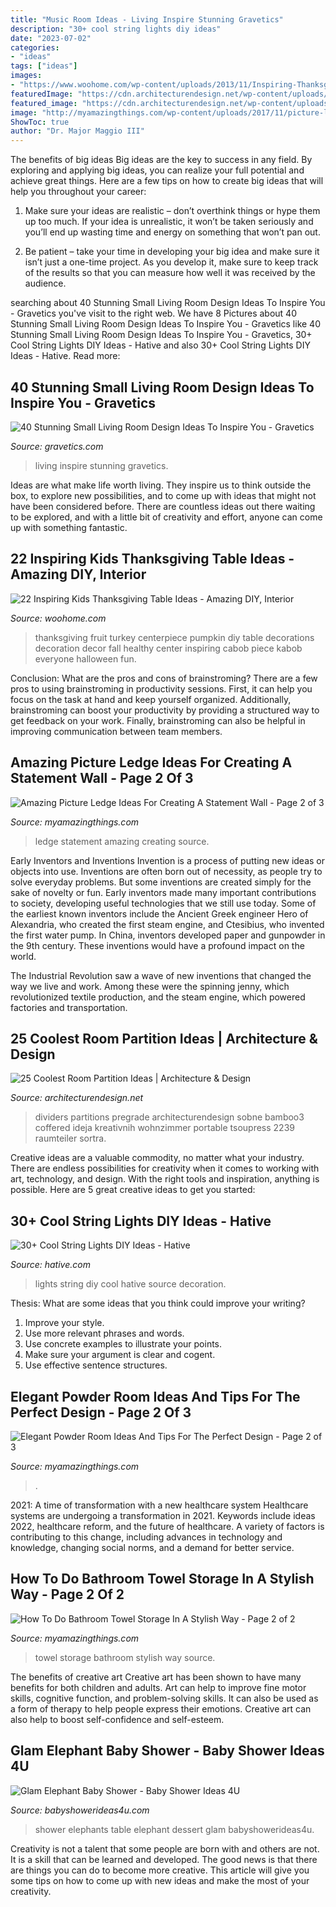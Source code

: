 ```yaml
---
title: "Music Room Ideas - Living Inspire Stunning Gravetics"
description: "30+ cool string lights diy ideas"
date: "2023-07-02"
categories:
- "ideas"
tags: ["ideas"]
images:
- "https://www.woohome.com/wp-content/uploads/2013/11/Inspiring-Thanksgiving-Kids-Tables-4.jpg"
featuredImage: "https://cdn.architecturendesign.net/wp-content/uploads/2014/08/2239.jpg"
featured_image: "https://cdn.architecturendesign.net/wp-content/uploads/2014/08/2239.jpg"
image: "http://myamazingthings.com/wp-content/uploads/2017/11/picture-ledge-8.png"
ShowToc: true
author: "Dr. Major Maggio III"
---
```



The benefits of big ideas
Big ideas are the key to success in any field. By exploring and applying big ideas, you can realize your full potential and achieve great things. Here are a few tips on how to create big ideas that will help you throughout your career:
1. Make sure your ideas are realistic – don’t overthink things or hype them up too much. If your idea is unrealistic, it won’t be taken seriously and you’ll end up wasting time and energy on something that won’t pan out.

2. Be patient – take your time in developing your big idea and make sure it isn’t just a one-time project. As you develop it, make sure to keep track of the results so that you can measure how well it was received by the audience.


	

		
searching about 40 Stunning Small Living Room Design Ideas To Inspire You - Gravetics you've visit to the right web. We have 8 Pictures about 40 Stunning Small Living Room Design Ideas To Inspire You - Gravetics like 40 Stunning Small Living Room Design Ideas To Inspire You - Gravetics, 30+ Cool String Lights DIY Ideas - Hative and also 30+ Cool String Lights DIY Ideas - Hative. Read more:
		
    
## 40 Stunning Small Living Room Design Ideas To Inspire You - Gravetics

<img loading=lazy src="https://www.gravetics.com/wp-content/uploads/2016/12/Living-Room-Decor.jpg" onerror="this.onerror=null;this.src='https://tse1.mm.bing.net/th?id=OIP.srBNn2rquv2NveYGUIYovgHaLH&amp;pid=15.1';" alt="40 Stunning Small Living Room Design Ideas To Inspire You - Gravetics">

_Source: gravetics.com_

>living inspire stunning gravetics. 

	

Ideas are what make life worth living. They inspire us to think outside the box, to explore new possibilities, and to come up with ideas that might not have been considered before. There are countless ideas out there waiting to be explored, and with a little bit of creativity and effort, anyone can come up with something fantastic.

    
## 22 Inspiring Kids Thanksgiving Table Ideas - Amazing DIY, Interior

<img loading=lazy src="https://www.woohome.com/wp-content/uploads/2013/11/Inspiring-Thanksgiving-Kids-Tables-4.jpg" onerror="this.onerror=null;this.src='https://tse4.mm.bing.net/th?id=OIP.XKAGHeiCcGiwmYp466UrmgHaLK&amp;pid=15.1';" alt="22 Inspiring Kids Thanksgiving Table Ideas - Amazing DIY, Interior">

_Source: woohome.com_

>thanksgiving fruit turkey centerpiece pumpkin diy table decorations decoration decor fall healthy center inspiring cabob piece kabob everyone halloween fun. 

	

Conclusion: What are the pros and cons of brainstroming?
There are a few pros to using brainstroming in productivity sessions. First, it can help you focus on the task at hand and keep yourself organized. Additionally, brainstroming can boost your productivity by providing a structured way to get feedback on your work. Finally, brainstroming can also be helpful in improving communication between team members.

    
## Amazing Picture Ledge Ideas For Creating A Statement Wall - Page 2 Of 3

<img loading=lazy src="http://myamazingthings.com/wp-content/uploads/2017/11/picture-ledge-8.png" onerror="this.onerror=null;this.src='https://tse4.mm.bing.net/th?id=OIP.LyQ3S8lWwuxkbIGhGRiXLgHaLH&amp;pid=15.1';" alt="Amazing Picture Ledge Ideas For Creating A Statement Wall - Page 2 of 3">

_Source: myamazingthings.com_

>ledge statement amazing creating source. 

	

Early Inventors and Inventions
Invention is a process of putting new ideas or objects into use. Inventions are often born out of necessity, as people try to solve everyday problems. But some inventions are created simply for the sake of novelty or fun. Early inventors made many important contributions to society, developing useful technologies that we still use today.
Some of the earliest known inventors include the Ancient Greek engineer Hero of Alexandria, who created the first steam engine, and Ctesibius, who invented the first water pump. In China, inventors developed paper and gunpowder in the 9th century. These inventions would have a profound impact on the world.

The Industrial Revolution saw a wave of new inventions that changed the way we live and work. Among these were the spinning jenny, which revolutionized textile production, and the steam engine, which powered factories and transportation.

    
## 25 Coolest Room Partition Ideas | Architecture &amp; Design

<img loading=lazy src="https://cdn.architecturendesign.net/wp-content/uploads/2014/08/2239.jpg" onerror="this.onerror=null;this.src='https://tse1.mm.bing.net/th?id=OIP.ecpa_7Gskj2Q6siJYP2MYQAAAA&amp;pid=15.1';" alt="25 Coolest Room Partition Ideas | Architecture &amp; Design">

_Source: architecturendesign.net_

>dividers partitions pregrade architecturendesign sobne bamboo3 coffered ideja kreativnih wohnzimmer portable tsoupress 2239 raumteiler sortra. 

	

Creative ideas are a valuable commodity, no matter what your industry. There are endless possibilities for creativity when it comes to working with art, technology, and design. With the right tools and inspiration, anything is possible. Here are 5 great creative ideas to get you started: 

    
## 30+ Cool String Lights DIY Ideas - Hative

<img loading=lazy src="https://hative.com/wp-content/uploads/2015/01/string-lights-diy-ideas/15-string-lights-diy-ideas.jpg" onerror="this.onerror=null;this.src='https://tse3.mm.bing.net/th?id=OIP.8_MbPe9P1zdsin5ir-VOTQHaJ3&amp;pid=15.1';" alt="30+ Cool String Lights DIY Ideas - Hative">

_Source: hative.com_

>lights string diy cool hative source decoration. 

	

Thesis: What are some ideas that you think could improve your writing?
1. Improve your style.
2. Use more relevant phrases and words.
3. Use concrete examples to illustrate your points.
4. Make sure your argument is clear and cogent.
5. Use effective sentence structures.

    
## Elegant Powder Room Ideas And Tips For The Perfect Design - Page 2 Of 3

<img loading=lazy src="https://myamazingthings.com/wp-content/uploads/2017/10/powder-room-7-.jpg" onerror="this.onerror=null;this.src='https://tse1.mm.bing.net/th?id=OIP.8J4nhn_kVgvK36UUcQZuwgHaLH&amp;pid=15.1';" alt="Elegant Powder Room Ideas And Tips For The Perfect Design - Page 2 of 3">

_Source: myamazingthings.com_

>. 

	

2021: A time of transformation with a new healthcare system
Healthcare systems are undergoing a transformation in 2021. Keywords include ideas 2022, healthcare reform, and the future of healthcare. A variety of factors is contributing to this change, including advances in technology and knowledge, changing social norms, and a demand for better service.

    
## How To Do Bathroom Towel Storage In A Stylish Way - Page 2 Of 2

<img loading=lazy src="http://myamazingthings.com/wp-content/uploads/2017/06/towel-storage-1-1.jpg" onerror="this.onerror=null;this.src='https://tse4.mm.bing.net/th?id=OIP.TKUIHUPtN4CmSCZbT_r7rwHaK4&amp;pid=15.1';" alt="How To Do Bathroom Towel Storage In A Stylish Way - Page 2 of 2">

_Source: myamazingthings.com_

>towel storage bathroom stylish way source. 

	

The benefits of creative art
Creative art has been shown to have many benefits for both children and adults. Art can help to improve fine motor skills, cognitive function, and problem-solving skills. It can also be used as a form of therapy to help people express their emotions. Creative art can also help to boost self-confidence and self-esteem.

    
## Glam Elephant Baby Shower - Baby Shower Ideas 4U

<img loading=lazy src="https://babyshowerideas4u.com/wp-content/uploads/2016/03/Baby-Shower-Elephants-Dessert-Table-6.jpg" onerror="this.onerror=null;this.src='https://tse1.mm.bing.net/th?id=OIP.5kRlIcWp_97FAYFXLuKq2QHaJ4&amp;pid=15.1';" alt="Glam Elephant Baby Shower - Baby Shower Ideas 4U">

_Source: babyshowerideas4u.com_

>shower elephants table elephant dessert glam babyshowerideas4u. 

	

Creativity is not a talent that some people are born with and others are not. It is a skill that can be learned and developed. The good news is that there are things you can do to become more creative. This article will give you some tips on how to come up with new ideas and make the most of your creativity.

